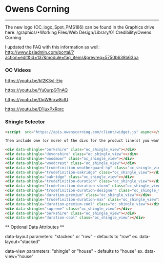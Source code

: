 # Owens Corning
***
The new logo (OC_logo_Spot_PMS186) can be found in the Graphics drive here:
/graphics/*Working Files/Web Design/Library/01 Credibility/Owens Corning
 
I updated the FAQ with this information as well:
http://www.bsiadmin.com/portal/?action=edit&id=137&module=faq_items&prevreq=5750b638b63ba

### OC Videos

https://youtu.be/kf2K3vl-Eig
 
https://youtu.be/Yu0urpGTnAQ
 
https://youtu.be/DqW8rxw8cIU
 
https://youtu.be/D1juxPxRprc



### Shingle Selector
```html
<script  src="https://apis.owenscorning.com/client/widget.js" async></script>

Then include one (or more) of the divs for the product line(s) you want to show, on the page where you would like the shingles to show :

<div data-shingle="berkshire" class="oc_shingle_view"></div>
<div data-shingle="devonshire" class="oc_shingle_view"></div>
<div data-shingle="woodmoor" class="oc_shingle_view"></div>
<div data-shingle="woodcrest" class="oc_shingle_view"></div>
<div data-shingle="trudefinition-weatherguard-hp" class="oc_shingle_view"></div>
<div data-shingle="trudefinition-oakridge" class="oc_shingle_view"></div>
<div data-shingle="oakridge" class="oc_shingle_view"></div>
<div data-shingle="trudefinition-duration" class="oc_shingle_view"></div>
<div data-shingle="trudefinition-duration-storm" class="oc_shingle_view"></div>
<div data-shingle="trudefinition-duration-designer" class="oc_shingle_view"></div>
<div data-shingle="duration-premium" class="oc_shingle_view"></div>
<div data-shingle="trudefinition-duration-max" class="oc_shingle_view"></div>
<div data-shingle="duration-premium-cool" class="oc_shingle_view"></div>
<div data-shingle="supreme" class="oc_shingle_view"></div>
<div data-shingle="berkshire" class="oc_shingle_view"></div>
<div data-shingle="duration-cool" class="oc_shingle_view"></div>
```
** Optional Data Attributes **

data-layout   parameters: "stacked" or "row" - defaults to "row"
ex. data-layout="stacked"

data-view     parameters: "shingle" or "house" - defaults to "house"
ex. data-view="house"
